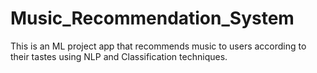 # Music_Recommendation_System
This is an ML project app that recommends music to users according to their tastes using NLP and Classification techniques. 
